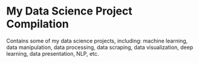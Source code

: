 # My Data Science Project Compilation
Contains some of my data science projects, including: machine learning, data manipulation, data processing, data scraping, data visualization, deep learning, data presentation, NLP, etc.
